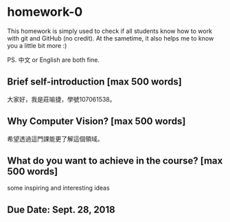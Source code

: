 # homework-0
This homework is simply used to check if all students know how to work with git and GitHub (no credit).
At the sametime, it also helps me to know you a little bit more :)

PS. 中文 or English are both fine.

## Brief self-introduction [max 500 words]
大家好，我是莊喻捷，學號107061538。
## Why Computer Vision? [max 500 words]
希望透過這門課能更了解這個領域。
## What do you want to achieve in the course? [max 500 words]
some inspiring and interesting ideas
## Due Date: Sept. 28, 2018
